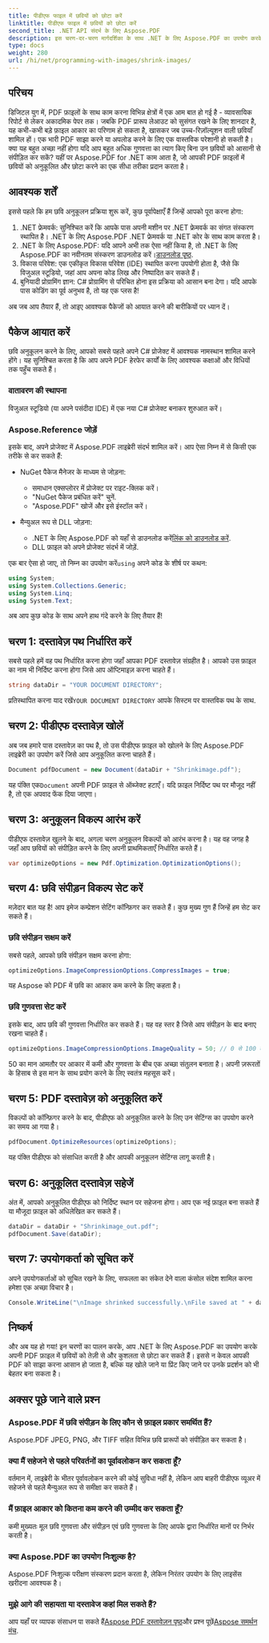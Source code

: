 ```yaml
---
title: पीडीएफ फाइल में छवियों को छोटा करें
linktitle: पीडीएफ फाइल में छवियों को छोटा करें
second_title: .NET API संदर्भ के लिए Aspose.PDF
description: इस चरण-दर-चरण मार्गदर्शिका के साथ .NET के लिए Aspose.PDF का उपयोग करके PDF फ़ाइलों में छवियों को आसानी से छोटा करें, गुणवत्ता बनाए रखते हुए छोटे फ़ाइल आकार सुनिश्चित करें।
type: docs
weight: 280
url: /hi/net/programming-with-images/shrink-images/
---
```

## परिचय

डिजिटल युग में, PDF फ़ाइलों के साथ काम करना विभिन्न क्षेत्रों में एक आम बात हो गई है - व्यावसायिक रिपोर्ट से लेकर अकादमिक पेपर तक। जबकि PDF प्रारूप लेआउट को सुसंगत रखने के लिए शानदार है, यह कभी-कभी बड़े फ़ाइल आकार का परिणाम हो सकता है, खासकर जब उच्च-रिज़ॉल्यूशन वाली छवियाँ शामिल हों। एक भारी PDF साझा करने या अपलोड करने के लिए एक वास्तविक परेशानी हो सकती है। क्या यह बहुत अच्छा नहीं होगा यदि आप बहुत अधिक गुणवत्ता का त्याग किए बिना उन छवियों को आसानी से संपीड़ित कर सकें? यहीं पर Aspose.PDF for .NET काम आता है, जो आपकी PDF फ़ाइलों में छवियों को अनुकूलित और छोटा करने का एक सीधा तरीका प्रदान करता है। 

## आवश्यक शर्तें

इससे पहले कि हम छवि अनुकूलन प्रक्रिया शुरू करें, कुछ पूर्वापेक्षाएँ हैं जिन्हें आपको पूरा करना होगा:

1. .NET फ्रेमवर्क: सुनिश्चित करें कि आपके पास अपनी मशीन पर .NET फ्रेमवर्क का संगत संस्करण स्थापित है। .NET के लिए Aspose.PDF .NET फ्रेमवर्क या .NET कोर के साथ काम करता है।
2.  .NET के लिए Aspose.PDF: यदि आपने अभी तक ऐसा नहीं किया है, तो .NET के लिए Aspose.PDF का नवीनतम संस्करण डाउनलोड करें।[डाउनलोड पृष्ठ](https://releases.aspose.com/pdf/net/).
3. विकास परिवेश: एक एकीकृत विकास परिवेश (IDE) स्थापित करना उपयोगी होता है, जैसे कि विजुअल स्टूडियो, जहां आप अपना कोड लिख और निष्पादित कर सकते हैं।
4. बुनियादी प्रोग्रामिंग ज्ञान: C# प्रोग्रामिंग से परिचित होना इस प्रक्रिया को आसान बना देगा। यदि आपके पास कोडिंग का पूर्व अनुभव है, तो यह एक प्लस है!

अब जब आप तैयार हैं, तो आइए आवश्यक पैकेजों को आयात करने की बारीकियों पर ध्यान दें।

## पैकेज आयात करें

छवि अनुकूलन करने के लिए, आपको सबसे पहले अपने C# प्रोजेक्ट में आवश्यक नामस्थान शामिल करने होंगे। यह सुनिश्चित करता है कि आप अपने PDF हेरफेर कार्यों के लिए आवश्यक कक्षाओं और विधियों तक पहुँच सकते हैं।

### वातावरण की स्थापना

विजुअल स्टूडियो (या अपने पसंदीदा IDE) में एक नया C# प्रोजेक्ट बनाकर शुरुआत करें।

### Aspose.Reference जोड़ें

इसके बाद, अपने प्रोजेक्ट में Aspose.PDF लाइब्रेरी संदर्भ शामिल करें। आप ऐसा निम्न में से किसी एक तरीके से कर सकते हैं:

- NuGet पैकेज मैनेजर के माध्यम से जोड़ना:
  - समाधान एक्सप्लोरर में प्रोजेक्ट पर राइट-क्लिक करें।
  - "NuGet पैकेज प्रबंधित करें" चुनें.
  - "Aspose.PDF" खोजें और इसे इंस्टॉल करें।

- मैन्युअल रूप से DLL जोड़ना:
  - .NET के लिए Aspose.PDF को यहाँ से डाउनलोड करें[लिंक को डाउनलोड करें](https://releases.aspose.com/pdf/net/).
  - DLL फ़ाइल को अपने प्रोजेक्ट संदर्भ में जोड़ें.

 एक बार ऐसा हो जाए, तो निम्न का उपयोग करें`using` अपने कोड के शीर्ष पर कथन:

```csharp
using System;
using System.Collections.Generic;
using System.Linq;
using System.Text;
```

अब आप कुछ कोड के साथ अपने हाथ गंदे करने के लिए तैयार हैं!

## चरण 1: दस्तावेज़ पथ निर्धारित करें

सबसे पहले हमें वह पथ निर्धारित करना होगा जहाँ आपका PDF दस्तावेज़ संग्रहीत है। आपको उस फ़ाइल का नाम भी निर्दिष्ट करना होगा जिसे आप ऑप्टिमाइज़ करना चाहते हैं।

```csharp
string dataDir = "YOUR DOCUMENT DIRECTORY"; 
```

 प्रतिस्थापित करना याद रखें`YOUR DOCUMENT DIRECTORY` आपके सिस्टम पर वास्तविक पथ के साथ.

## चरण 2: पीडीएफ दस्तावेज़ खोलें

अब जब हमारे पास दस्तावेज़ का पथ है, तो उस पीडीएफ फ़ाइल को खोलने के लिए Aspose.PDF लाइब्रेरी का उपयोग करें जिसे आप अनुकूलित करना चाहते हैं।

```csharp
Document pdfDocument = new Document(dataDir + "Shrinkimage.pdf");
```

 यह पंक्ति एक`Document` अपनी PDF फ़ाइल से ऑब्जेक्ट हटाएँ। यदि फ़ाइल निर्दिष्ट पथ पर मौजूद नहीं है, तो एक अपवाद फेंक दिया जाएगा।

## चरण 3: अनुकूलन विकल्प आरंभ करें

पीडीएफ दस्तावेज़ खुलने के बाद, अगला चरण अनुकूलन विकल्पों को आरंभ करना है। यह वह जगह है जहाँ आप छवियों को संपीड़ित करने के लिए अपनी प्राथमिकताएँ निर्धारित करते हैं।

```csharp
var optimizeOptions = new Pdf.Optimization.OptimizationOptions();
```

## चरण 4: छवि संपीड़न विकल्प सेट करें

मज़ेदार बात यह है! आप इमेज कम्प्रेशन सेटिंग कॉन्फ़िगर कर सकते हैं। कुछ मुख्य गुण हैं जिन्हें हम सेट कर सकते हैं।

### छवि संपीड़न सक्षम करें

सबसे पहले, आपको छवि संपीड़न सक्षम करना होगा:

```csharp
optimizeOptions.ImageCompressionOptions.CompressImages = true;
```

यह Aspose को PDF में छवि का आकार कम करने के लिए कहता है।

### छवि गुणवत्ता सेट करें

इसके बाद, आप छवि की गुणवत्ता निर्धारित कर सकते हैं। यह वह स्तर है जिसे आप संपीड़न के बाद बनाए रखना चाहते हैं।

```csharp
optimizeOptions.ImageCompressionOptions.ImageQuality = 50; // 0 से 100 तक की रेंज
```

50 का मान आमतौर पर आकार में कमी और गुणवत्ता के बीच एक अच्छा संतुलन बनाता है। अपनी ज़रूरतों के हिसाब से इस मान के साथ प्रयोग करने के लिए स्वतंत्र महसूस करें।

## चरण 5: PDF दस्तावेज़ को अनुकूलित करें

विकल्पों को कॉन्फ़िगर करने के बाद, पीडीएफ को अनुकूलित करने के लिए उन सेटिंग्स का उपयोग करने का समय आ गया है।

```csharp
pdfDocument.OptimizeResources(optimizeOptions);
```

यह पंक्ति पीडीएफ को संसाधित करती है और आपकी अनुकूलन सेटिंग्स लागू करती है।

## चरण 6: अनुकूलित दस्तावेज़ सहेजें

अंत में, आपको अनुकूलित पीडीएफ को निर्दिष्ट स्थान पर सहेजना होगा। आप एक नई फ़ाइल बना सकते हैं या मौजूदा फ़ाइल को अधिलेखित कर सकते हैं।

```csharp
dataDir = dataDir + "Shrinkimage_out.pdf"; 
pdfDocument.Save(dataDir);
```

## चरण 7: उपयोगकर्ता को सूचित करें

अपने उपयोगकर्ताओं को सूचित रखने के लिए, सफलता का संकेत देने वाला कंसोल संदेश शामिल करना हमेशा एक अच्छा विचार है।

```csharp
Console.WriteLine("\nImage shrinked successfully.\nFile saved at " + dataDir);
```

## निष्कर्ष

और अब यह हो गया! इन चरणों का पालन करके, आप .NET के लिए Aspose.PDF का उपयोग करके अपनी PDF फ़ाइल में छवियों को तेज़ी से और कुशलता से छोटा कर सकते हैं। इससे न केवल आपकी PDF को साझा करना आसान हो जाता है, बल्कि यह खोले जाने या प्रिंट किए जाने पर उनके प्रदर्शन को भी बेहतर बना सकता है।

## अक्सर पूछे जाने वाले प्रश्न

### Aspose.PDF में छवि संपीड़न के लिए कौन से फ़ाइल प्रकार समर्थित हैं?  
Aspose.PDF JPEG, PNG, और TIFF सहित विभिन्न छवि प्रारूपों को संपीड़ित कर सकता है।

### क्या मैं सहेजने से पहले परिवर्तनों का पूर्वावलोकन कर सकता हूँ?  
वर्तमान में, लाइब्रेरी के भीतर पूर्वावलोकन करने की कोई सुविधा नहीं है, लेकिन आप बाहरी पीडीएफ व्यूअर में सहेजने से पहले मैन्युअल रूप से समीक्षा कर सकते हैं।

### मैं फ़ाइल आकार को कितना कम करने की उम्मीद कर सकता हूँ?  
कमी मुख्यतः मूल छवि गुणवत्ता और संपीड़न एवं छवि गुणवत्ता के लिए आपके द्वारा निर्धारित मानों पर निर्भर करती है।

### क्या Aspose.PDF का उपयोग निःशुल्क है?  
Aspose.PDF निःशुल्क परीक्षण संस्करण प्रदान करता है, लेकिन निरंतर उपयोग के लिए लाइसेंस खरीदना आवश्यक है।

### मुझे आगे की सहायता या दस्तावेज कहां मिल सकते हैं?  
 आप यहाँ पर व्यापक संसाधन पा सकते हैं[Aspose PDF दस्तावेज़न पृष्ठ](https://reference.aspose.com/pdf/net/)और प्रश्न पूछें[Aspose समर्थन मंच](https://forum.aspose.com/c/pdf/10).